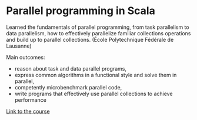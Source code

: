 # Parallel programming in Scala

 Learned the fundamentals of parallel programming, from task parallelism to data parallelism, how to effectively parallelize familiar collections operations and build up to parallel collections.  (École Polytechnique Fédérale de Lausanne)

Main outcomes:
- reason about task and data parallel programs,
- express common algorithms in a functional style and solve them in parallel,
- competently microbenchmark parallel code,
- write programs that effectively use parallel collections to achieve performance

[Link to the course](https://www.coursera.org/learn/parprog1/home/info)